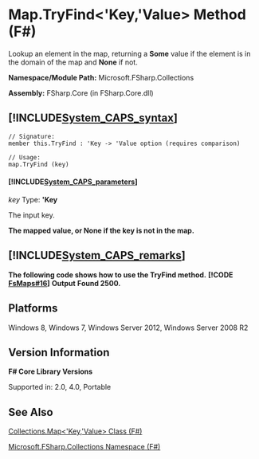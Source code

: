 # Map.TryFind<'Key,'Value> Method (F#)

Lookup an element in the map, returning a **Some** value if the element is in the domain of the map and **None** if not.

**Namespace/Module Path:** Microsoft.FSharp.Collections

**Assembly:** FSharp.Core (in FSharp.Core.dll)


## [!INCLUDE[System_CAPS_syntax](//System/Token/System_CAPS_syntax_md.md)]

```
// Signature:
member this.TryFind : 'Key -> 'Value option (requires comparison)

// Usage:
map.TryFind (key)
```

#### [!INCLUDE[System_CAPS_parameters](//System/Token/System_CAPS_parameters_md.md)]
*key*
Type: **'Key**


The input key.



**The mapped value, or None if the key is not in the map.**
## [!INCLUDE[System_CAPS_remarks](//System/Token/System_CAPS_remarks_md.md)]
**The following code shows how to use the TryFind method.**
**[!CODE [FsMaps#16](../CodeSnippet/VS_Snippets_Fsharp/fsmaps/FSharp/fs/program.fs#16)]**
**Output**
**Found 2500.**
## Platforms
Windows 8, Windows 7, Windows Server 2012, Windows Server 2008 R2


## Version Information
**F# Core Library Versions**

Supported in: 2.0, 4.0, Portable




## See Also
[Collections.Map&#60;'Key,'Value&#62; Class &#40;F&#35;&#41;](Collections.Map%3C%27Key%2C%27Value%3E+Class+28%F%2329%.md)

[Microsoft.FSharp.Collections Namespace &#40;F&#35;&#41;](Microsoft.FSharp.Collections+Namespace+28%F%2329%.md)


